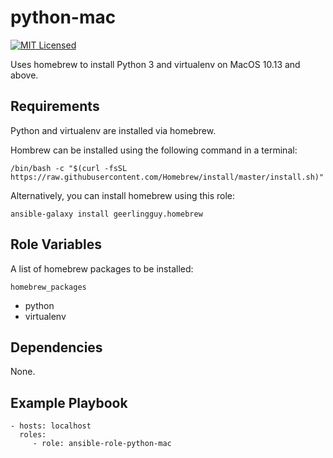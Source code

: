 python-mac
=========

[![MIT Licensed][badge-license]][link-license]

Uses homebrew to install Python 3 and virtualenv on MacOS 10.13 and above.

Requirements
------------

Python and virtualenv are installed via homebrew.

Hombrew can be installed using the following command in a terminal:
```
/bin/bash -c "$(curl -fsSL https://raw.githubusercontent.com/Homebrew/install/master/install.sh)"
```

Alternatively, you can install homebrew using this role:
```
ansible-galaxy install geerlingguy.homebrew
```

Role Variables
--------------

A list of homebrew packages to be installed:
```
homebrew_packages
```
* python
* virtualenv


Dependencies
------------

None.

Example Playbook
----------------

    - hosts: localhost
      roles:
         - role: ansible-role-python-mac


[badge-license]: https://img.shields.io/github/license/martianplatypus/ansible-role-virtual-mac
[link-license]: https://github.com/martianplatypus/ansible-role-virtual-mac/blob/master/LICENSE
